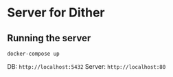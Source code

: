 # Server for Dither

## Running the server

```
docker-compose up
```

DB: `http://localhost:5432`
Server: `http://localhost:80`